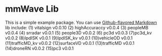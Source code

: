 # mmWave Lib

This is a simple example package. You can use
[Github-flavored Markdown](https://guides.github.com/features/mastering-markdown/)
lib include:
(1) vitalsign v0.0.10
(2) highAccuraccy v0.0.4
(3) peopleMB v0.0.4
(4) srradar v0.0.1
(5) people3D v0.0.2
(6) pc3d v0.0.3
(7)pc3d_kv v0.0.2
(8)lpdISK v0.0.1
(9)lpdISK_kv v0.0.1
(10)vehicleOD v0.0.1
(11)trafficMD_kv v0.0.2
(12)surfaceVD v0.0.1
(13)trafficMD v0.0.1
(14)droneRN v0.0.2
(15)pc3 v0.0.1
